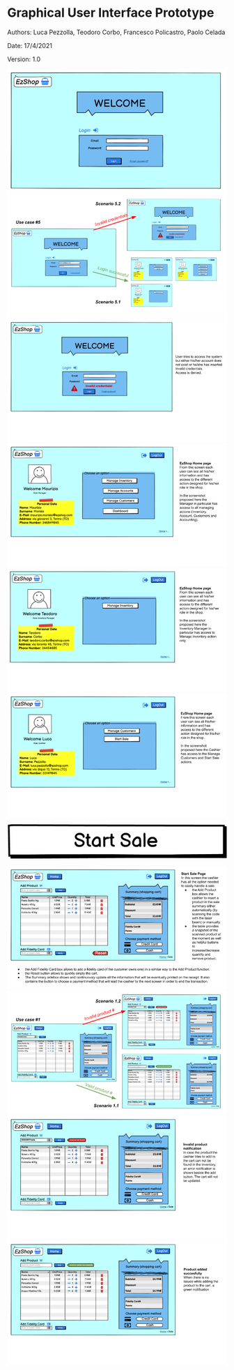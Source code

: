 # Graphical User Interface Prototype  

Authors: Luca Pezzolla, Teodoro Corbo, Francesco Policastro, Paolo Celada

Date: 17/4/2021

Version: 1.0

![Log In](gui/Presentation/login.png?raw=true "Log In")
![Use case #5](gui/Presentation/usecase5.png?raw=true "Use case #5")
![Use case #5.2](gui/Presentation/usecase5.2.png?raw=true "Use case #5.2")
![Use case #5.1](gui/Presentation/manager.png?raw=true "Use case #5.1 Manager")
![Use case #5.1](gui/Presentation/inventorymanager.png?raw=true "Use case #5.1 Inventory Manager")
![Use case #5.1](gui/Presentation/cashier.png?raw=true "Use case #5.1 Cashier")

![Start Sale button](gui/Button/startsale.png?raw=true "Start Sale")

![Start Sale](gui/Presentation/startsale.png?raw=true "Start Sale")
![Use case #1](gui/Presentation/usecase1.png?raw=true "Use case #1")
![Use case #1.2](gui/Presentation/usecase1.2.png?raw=true "Use case #1.2")
![Use case #1.1](gui/Presentation/usecase1.1.png?raw=true "Use case #1.1")






